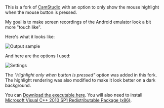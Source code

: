 This is a fork of [CamStudio][1] with an option to only show the mouse highlight when the mouse button is pressed.

My goal is to make screen recordings of the Android emulator look a bit more "touch like".

Here's what it looks like:

![Output sample](https://github.com/ajasmin/camstudio-mousedown-highlight/raw/master/android_vid_test.gif)

And here are the options I used:

![Settings](https://github.com/ajasmin/camstudio-mousedown-highlight/raw/master/settings.png)


The *"Highlight only when button is pressed"* option was added in this fork. The highlight rendering was also modified to make it look better on a dark background.


You can [Download the executable here][2]. You will also need to install [Microsoft Visual C++ 2010 SP1 Redistributable Package (x86)][3].


  [1]: http://camstudio.org/
  [2]: https://github.com/downloads/ajasmin/camstudio-mousedown-highlight/camstudio-mousedown-highlight-build1.zip
  [3]: http://www.microsoft.com/downloads/en/details.aspx?FamilyID=c32f406a-f8fc-4164-b6eb-5328b8578f03
